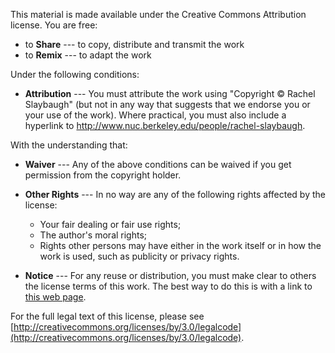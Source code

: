 This material is made available under the Creative Commons Attribution license. You are free:

*   to **Share** --- to copy, distribute and transmit the work
*   to **Remix** --- to adapt the work

Under the following conditions:

*   **Attribution** --- You must attribute the work using "Copyright &copy; Rachel Slaybaugh" (but not in any way that suggests that we endorse you or your use of the work).  Where practical, you must also include a hyperlink to http://www.nuc.berkeley.edu/people/rachel-slaybaugh.

With the understanding that:

*   **Waiver** --- Any of the above conditions can be waived if you get permission from the copyright holder.

*   **Other Rights** --- In no way are any of the following rights affected by the license:
    *   Your fair dealing or fair use rights;
    *   The author's moral rights;
    *   Rights other persons may have either in the work itself or in how the work is used, such as publicity or privacy rights.
  
*   **Notice** --- For any reuse or distribution, you must make clear to others the license terms of this work. The best way to do this is with a link to [this web page](http://creativecommons.org/licenses/by/3.0/).
  
For the full legal text of this license, please see [http://creativecommons.org/licenses/by/3.0/legalcode](http://creativecommons.org/licenses/by/3.0/legalcode).
